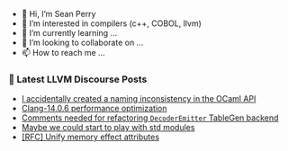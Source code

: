 - 👋 Hi, I’m Sean Perry
- 👀 I’m interested in compilers (c++, COBOL, llvm)
- 🌱 I’m currently learning ...
- 💞️ I’m looking to collaborate on ...
- 📫 How to reach me ...

<!---
s66perry/s66perry is a ✨ special ✨ repository because its `README.md` (this file) appears on your GitHub profile.
You can click the Preview link to take a look at your changes.
--->
### 📕 Latest LLVM Discourse Posts

<!-- DISCOURSE-LLVM:START -->
- [I accidentally created a naming inconsistency in the OCaml API](https://discourse.llvm.org/t/i-accidentally-created-a-naming-inconsistency-in-the-ocaml-api/65715#post_4)
- [Clang-14.0.6 performance optimization](https://discourse.llvm.org/t/clang-14-0-6-performance-optimization/65757#post_7)
- [Comments needed for refactoring `DecoderEmitter` TableGen backend](https://discourse.llvm.org/t/comments-needed-for-refactoring-decoderemitter-tablegen-backend/65738#post_2)
- [Maybe we could start to play with std modules](https://discourse.llvm.org/t/maybe-we-could-start-to-play-with-std-modules/64093#post_17)
- [[RFC] Unify memory effect attributes](https://discourse.llvm.org/t/rfc-unify-memory-effect-attributes/65579#post_16)
<!-- DISCOURSE-LLVM:END -->
